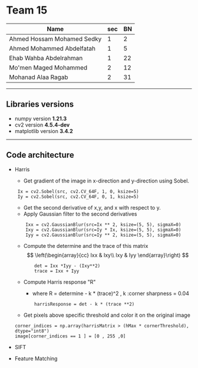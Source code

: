 # Team 15

| Name | sec | BN |
|------|------|----|
|Ahmed Hossam Mohamed Sedky | 1 | 2 |
|Ahmed Mohammed Abdelfatah | 1 | 5 |
|Ehab Wahba Abdelrahman | 1 | 22 |
|Mo'men Maged Mohammed | 2 | 12 |
|Mohanad Alaa Ragab | 2 | 31 |
----
## Libraries versions
* numpy version **1.21.3**
* cv2 version **4.5.4-dev**
* matplotlib version **3.4.2**

-----
## Code architecture
* Harris
    * Get gradient of the image in x-direction and y-direction using Sobel.
    ```
     Ix = cv2.Sobel(src, cv2.CV_64F, 1, 0, ksize=5)
     Iy = cv2.Sobel(src, cv2.CV_64F, 0, 1, ksize=5)
    ```
    * Get the second derivative of x,y, and x with respect to y.
    * Apply Gaussian filter to the second derivatives
    ```
        Ixx = cv2.GaussianBlur(src=Ix ** 2, ksize=(5, 5), sigmaX=0)
        Ixy = cv2.GaussianBlur(src=Iy * Ix, ksize=(5, 5), sigmaX=0)
        Iyy = cv2.GaussianBlur(src=Iy ** 2, ksize=(5, 5), sigmaX=0)
    ```
    * Compute the determine and the trace of this matrix
         $$
            \left(\begin{array}{cc} 
            Ixx & Ixy\\
            Ixy & Iyy
            \end{array}\right)
        $$ 
        
        ```
            det = Ixx *Iyy - (Ixy**2)
            trace = Ixx + Iyy
        ```
    * Compute Harris response "R"
        * where R = determine - k * (trace)^2   , k :corner sharpness = 0.04
        ```
            harrisResponse = det - k * (trace **2)
        ```
    * Get pixels above specific threshold and color it on the 
    original image 
    ```
    corner_indices = np.array(harrisMatrix > (hMax * cornerThreshold), dtype="int8")
    image[corner_indices == 1 ] = [0 , 255 ,0]
    ```
* SIFT


* Feature Matching



